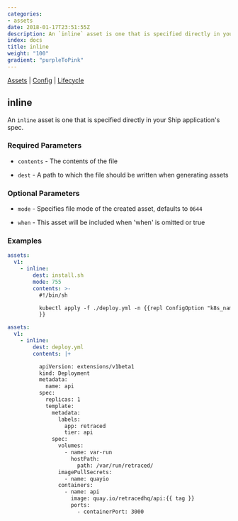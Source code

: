 ```yaml
---
categories:
- assets
date: 2018-01-17T23:51:55Z
description: An `inline` asset is one that is specified directly in your Ship application's spec.
index: docs
title: inline
weight: "100"
gradient: "purpleToPink"
---
```


[Assets](/reference/assets/overview) | [Config](/reference/config/overview) | [Lifecycle](/reference/lifecycle/overview)

## inline

An `inline` asset is one that is specified directly in your Ship application's spec.





### Required Parameters


- `contents` - The contents of the file


- `dest` - A path to which the file should be written when generating assets



### Optional Parameters


- `mode` - Specifies file mode of the created asset, defaults to `0644`


- `when` - This asset will be included when 'when' is omitted or true


### Examples

```yaml
assets:
  v1:
    - inline:
        dest: install.sh
        mode: 755
        contents: >-
          #!/bin/sh

          kubectl apply -f ./deploy.yml -n {{repl ConfigOption "k8s_namespace"
          }}
```

```yaml
assets:
  v1:
    - inline:
        dest: deploy.yml
        contents: |+

          apiVersion: extensions/v1beta1
          kind: Deployment
          metadata:
            name: api
          spec:
            replicas: 1
            template:
              metadata:
                labels:
                  app: retraced
                  tier: api
              spec:
                volumes:
                  - name: var-run
                    hostPath:
                      path: /var/run/retraced/
                imagePullSecrets:
                  - name: quayio
                containers:
                  - name: api
                    image: quay.io/retracedhq/api:{{ tag }}
                    ports:
                      - containerPort: 3000

```
